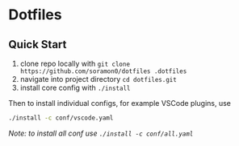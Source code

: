 # Dotfiles

## Quick Start

1. clone repo locally with `git clone https://github.com/soramon0/dotfiles .dotfiles`
2. navigate into project directory `cd dotfiles.git`
3. install core config with `./install`

Then to install individual configs, for example VSCode plugins, use

```zsh
./install -c conf/vscode.yaml
```

_Note: to install all conf use `./install -c conf/all.yaml`_

